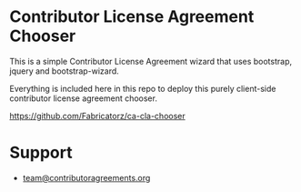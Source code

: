 Contributor License Agreement Chooser
=====================================

This is a simple Contributor License Agreement wizard that uses
bootstrap, jquery and bootstrap-wizard.

Everything is included here in this repo to deploy this purely client-side
contributor license agreement chooser.

https://github.com/Fabricatorz/ca-cla-chooser


Support
=======

* team@contributoragreements.org
